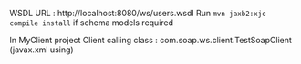 WSDL URL : http://localhost:8080/ws/users.wsdl
Run `mvn jaxb2:xjc compile install` if schema models required

In MyClient project 
 Client calling class : com.soap.ws.client.TestSoapClient (javax.xml using)
 